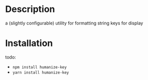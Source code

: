 # Description

a (slightly configurable) utility for formatting string keys for display

# Installation

todo:

-  `npm install humanize-key`
-  `yarn install humanize-key`

